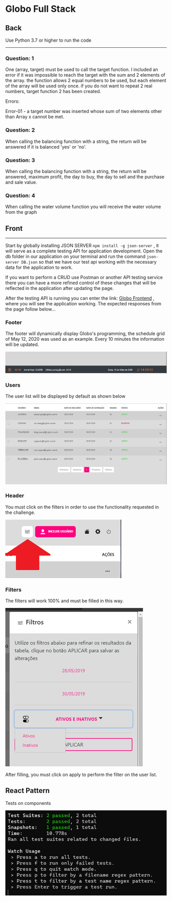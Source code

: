 # Globo Full Stack

## Back

Use Python 3.7 or higher to run the code

<hr>

### Question: 1

One (array, target) must be used to call the target function.
I included an error if it was impossible to reach the target with the sum and 2 elements of the array.
the function allows 2 equal numbers to be used, but each element of the array will be used only once.
if you do not want to repeat 2 real numbers, target function 2 has been created.

Errors:

Error-01 - a target number was inserted whose sum of two
elements other than Array x cannot be met.

### Question: 2

When calling the balancing function with a string, the return will be answered if it is balanced 'yes' or 'no'.

### Question: 3

When calling the balancing function with a string, the return will be answered, maximum profit, the day to buy, the day to sell and the purchase and sale value.

### Question: 4

When calling the water volume function you will receive the water volume from the graph

## Front

<hr>

Start by globally installing JSON SERVER `npm install -g json-server` , it will serve as a complete testing API for application development.
Open the db folder in our application on your terminal and run the command `json-server DB.json` so that we have our test api working with the necessary data for the application to work.

If you want to perform a CRUD use Postman or another API testing service there you can have a more refined control of these changes that will be reflected in the application after updating the page.

After the testing API is running you can enter the link:
<a href="https://globo-teste-fullstack.herokuapp.com/">Globo Frontend</a>
 , where you will see the application working. The expected responses from the page follow below...

### Footer

The footer will dynamically display Globo's programming, the schedule grid of May 12, 2020 was used as an example. Every 10 minutes the information will be updated.

![footer](./src/assets/img/footer.PNG)

### Users

The user list will be displayed by default as shown below

![users](./src/assets/img/user.PNG)

### Header

You must click on the filters in order to use the functionality requested in the challenge.

![filter01](./src/assets/img/filter.PNG)

### Filters

The filters will work 100% and must be filled in this way.

![filter02](./src/assets/img/filter02.PNG)

After filling, you must click on apply to perform the filter on the user list.

## React Pattern

Tests on components

![users](./src/assets/img/tests01.PNG)
